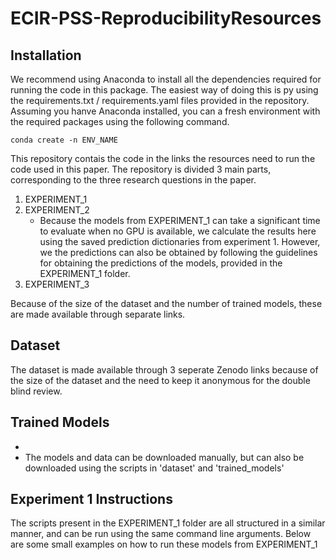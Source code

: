 # ECIR-PSS-ReproducibilityResources

## Installation
We recommend using Anaconda to install all the dependencies required for running the code in this package. The easiest way of doing this is py using the requirements.txt / requirements.yaml files provided in the repository. Assuming you hanve Anaconda installed, you can a fresh environment with the required packages using the following command.

``
conda create -n ENV_NAME 
``

This repository contais the code in the links the resources need to run the code used in this paper. The repository is
divided 3 main parts, corresponding to the three research questions in the paper.

1. EXPERIMENT_1
2. EXPERIMENT_2
   - Because the models from EXPERIMENT_1 can take a significant time to evaluate when no GPU is available, we calculate the results here using the saved prediction dictionaries from experiment 1. However, we the predictions can also be obtained by following the guidelines for obtaining the predictions of the models, provided in the EXPERIMENT_1 folder.
4. EXPERIMENT_3
  
Because of the size of the dataset and the number of trained models, these are made available through separate links.

## Dataset
The dataset is made available through 3 seperate Zenodo links because of the size of the dataset and the need to keep it anonymous for the double blind review. 

## Trained Models
 - 
 - The models and data can be downloaded manually, but can also be downloaded using the scripts in 'dataset' and 'trained_models'

## Experiment 1 Instructions
The scripts present in the EXPERIMENT_1 folder are all structured in a similar manner, and can be run using the same command line arguments. Below are some small examples on how to run these models from EXPERIMENT_1

